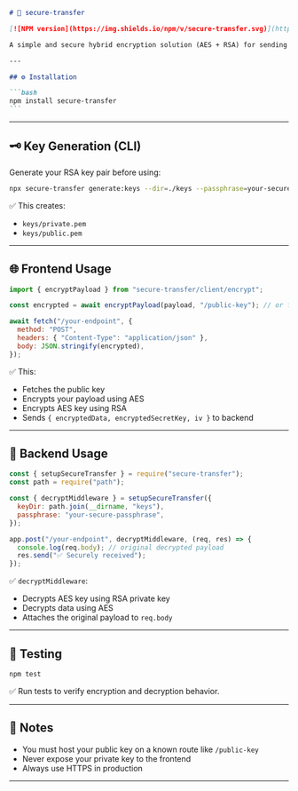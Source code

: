 ````md
# 🔐 secure-transfer

[![NPM version](https://img.shields.io/npm/v/secure-transfer.svg)](https://www.npmjs.com/package/secure-transfer)

A simple and secure hybrid encryption solution (AES + RSA) for sending encrypted payloads from frontend to backend.

---

## ⚙️ Installation

```bash
npm install secure-transfer
```
````

---

## 🗝️ Key Generation (CLI)

Generate your RSA key pair before using:

```bash
npx secure-transfer generate:keys --dir=./keys --passphrase=your-secure-passphrase
```

✅ This creates:

- `keys/private.pem`
- `keys/public.pem`

---

## 🌐 Frontend Usage

```js
import { encryptPayload } from "secure-transfer/client/encrypt";

const encrypted = await encryptPayload(payload, "/public-key"); // or full URL

await fetch("/your-endpoint", {
  method: "POST",
  headers: { "Content-Type": "application/json" },
  body: JSON.stringify(encrypted),
});
```

✅ This:

- Fetches the public key
- Encrypts your payload using AES
- Encrypts AES key using RSA
- Sends `{ encryptedData, encryptedSecretKey, iv }` to backend

---

## 🔧 Backend Usage

```js
const { setupSecureTransfer } = require("secure-transfer");
const path = require("path");

const { decryptMiddleware } = setupSecureTransfer({
  keyDir: path.join(__dirname, "keys"),
  passphrase: "your-secure-passphrase",
});

app.post("/your-endpoint", decryptMiddleware, (req, res) => {
  console.log(req.body); // original decrypted payload
  res.send("✅ Securely received");
});
```

✅ `decryptMiddleware`:

- Decrypts AES key using RSA private key
- Decrypts data using AES
- Attaches the original payload to `req.body`

---

## 🧪 Testing

```bash
npm test
```

✅ Run tests to verify encryption and decryption behavior.

---

## 📝 Notes

- You must host your public key on a known route like `/public-key`
- Never expose your private key to the frontend
- Always use HTTPS in production

---

```

```
